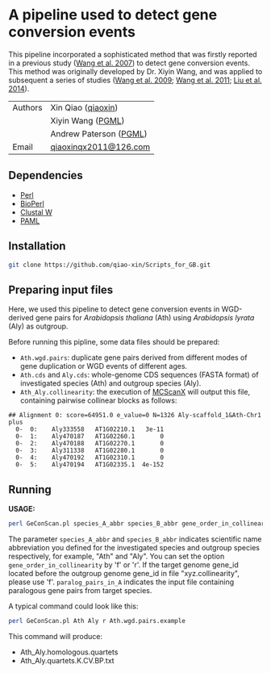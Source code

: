 # A pipeline used to detect gene conversion events

This pipeline incorporated a sophisticated method that was firstly reported in a previous study ([Wang et al. 2007](http://www.genetics.org/content/177/3/1753)) to detect gene conversion events. This method was originally developed by Dr. Xiyin Wang, and was applied to subsequent a series of studies ([Wang et al. 2009](https://genome.cshlp.org/content/19/6/1026.full); [Wang et al. 2011](http://www.plantcell.org/content/23/1/27); [Liu et al. 2014](https://www.nature.com/articles/ncomms4930)). 

| | |
| --- | --- |
| Authors | Xin Qiao ([qiaoxin](https://github.com/qiao-xin)) |
| | Xiyin Wang ([PGML](http://www.plantgenome.uga.edu)) |
| | Andrew Paterson ([PGML](http://www.plantgenome.uga.edu)) |
| Email   | <qiaoxinqx2011@126.com> |

## Dependencies

- [Perl](https://www.perl.org)
- [BioPerl](https://bioperl.org)
- [Clustal W](http://www.clustal.org/clustal2/#Download)
- [PAML](http://abacus.gene.ucl.ac.uk/software/paml.html)

## Installation

```bash
git clone https://github.com/qiao-xin/Scripts_for_GB.git
```

## Preparing input files
Here, we used this pipeline to detect gene conversion events in WGD-derived gene pairs for *Arabidopsis thaliana* (Ath) using *Arabidopsis lyrata* (Aly) as outgroup.

Before running this pipline, some data files should be prepared:
- ```Ath.wgd.pairs```: duplicate gene pairs derived from different modes of gene duplication or WGD events of different ages.
- ```Ath.cds``` and ```Aly.cds```: whole-genome CDS sequences (FASTA format) of investigated species (Ath) and outgroup species (Aly).
- ```Ath_Aly.collinearity```: the execution of [MCScanX](http://chibba.pgml.uga.edu/mcscan2/) will output this file, containing pairwise collinear blocks as follows:
```
## Alignment 0: score=64951.0 e_value=0 N=1326 Aly-scaffold_1&Ath-Chr1 plus
  0-  0:	Aly333558	AT1G02210.1	  3e-11
  0-  1:	Aly470187	AT1G02260.1	      0
  0-  2:	Aly470188	AT1G02270.1	      0
  0-  3:	Aly311338	AT1G02280.1	      0
  0-  4:	Aly470192	AT1G02310.1	      0
  0-  5:	Aly470194	AT1G02335.1	 4e-152
```

## Running

**USAGE:**
```bash
perl GeConScan.pl species_A_abbr species_B_abbr gene_order_in_collinearity paralog_pairs_in_A
```
The parameter ```species_A_abbr``` and ```species_B_abbr``` indicates scientific name abbreviation you defined for the investigated species and outgroup species respectively, for example, "Ath" and "Aly". You can set the option ```gene_order_in_collinearity``` by 'f' or 'r'. If the target genome gene_id located before the outgroup genome gene_id in file "xyz.collinearity", please use 'f'. ```paralog_pairs_in_A``` indicates the input file containing paralogous gene pairs from target species.

A typical command could look like this:
```bash
perl GeConScan.pl Ath Aly r Ath.wgd.pairs.example
```
This command will produce:
- Ath_Aly.homologous.quartets
- Ath_Aly.quartets.K.CV.BP.txt

